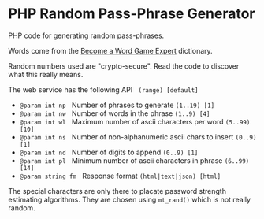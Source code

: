 PHP Random Pass-Phrase Generator
================================

PHP code for generating random pass-phrases.

Words come from the [Become a Word Game Expert](http://www.becomeawordgameexpert.com/index.htm)
dictionary.

Random numbers used are "crypto-secure". Read the code to discover what this really means.

The web service has the following API   `(range) [default]`

- `@param int np`   Number of phrases to generate `(1..19) [1]`
- `@param int nw`   Number of words in the phrase `(1..9) [4]`
- `@param int wl`   Maximum number of ascii characters per word `(5..99) [10]`
- `@param int ns`   Number of non-alphanumeric ascii chars to insert `(0..9) [1]`
- `@param int nd`   Number of digits to append `(0..9) [1]`
- `@param int pl`   Minimum number of ascii characters in phrase `(6..99) [14]`
- `@param string fm`   Response format `(html|text|json) [html]`

The special characters are only there to placate password strength estimating algorithms. They
are chosen using `mt_rand()` which is not really random.
